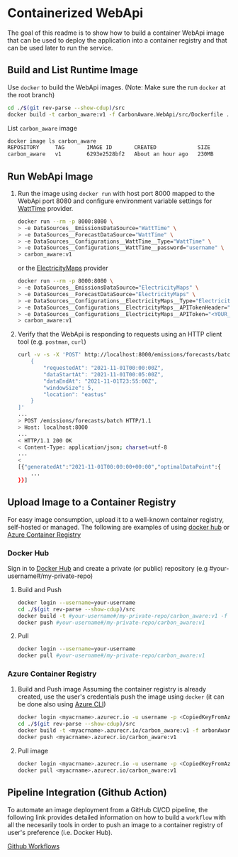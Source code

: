 # Containerized WebApi

The goal of this readme is to show how to build a container WebApi image that
can be used to deploy the application into a container registry and that can be
used later to run the service.

## Build and List Runtime Image

Use `docker` to build the WebApi images. (Note: Make sure the run `docker` at
the root branch)

```sh
cd ./$(git rev-parse --show-cdup)/src
docker build -t carbon_aware:v1 -f CarbonAware.WebApi/src/Dockerfile .
```

List `carbon_aware` image

```sh
docker image ls carbon_aware
REPOSITORY     TAG       IMAGE ID       CREATED             SIZE
carbon_aware   v1        6293e2528bf2   About an hour ago   230MB
```

## Run WebApi Image

1. Run the image using `docker run` with host port 8000 mapped to the WebApi
   port 8080 and configure environment variable settings for
   [WattTime](https://www.watttime.org) provider.

   ```sh
   docker run --rm -p 8000:8080 \
   > -e DataSources__EmissionsDataSource="WattTime" \
   > -e DataSources__ForecastDataSource="WattTime" \
   > -e DataSources__Configurations__WattTime__Type="WattTime" \
   > -e DataSources__Configurations__WattTime__password="username" \
   > carbon_aware:v1
   ```

   or the [ElectricityMaps](https://www.electricitymaps.com) provider

   ```sh
   docker run --rm -p 8000:8080 \
   > -e DataSources__EmissionsDataSource="ElectricityMaps" \
   > -e DataSources__ForecastDataSource="ElectricityMaps" \
   > -e DataSources__Configurations__ElectricityMaps__Type="ElectricityMaps" \
   > -e DataSources__Configurations__ElectricityMaps__APITokenHeader="auth-token" \
   > -e DataSources__Configurations__ElectricityMaps__APIToken="<YOUR_ELECTRICITYMAPS_TOKEN>" \
   > carbon_aware:v1
   ```

1. Verify that the WebApi is responding to requests using an HTTP client tool
   (e.g. `postman`, `curl`)

   ```sh
   curl -v -s -X 'POST' http://localhost:8000/emissions/forecasts/batch  -H 'accept: */*' -H 'Content-Type: application/json' -d '[
       {
           "requestedAt": "2021-11-01T00:00:00Z",
           "dataStartAt": "2021-11-01T00:05:00Z",
           "dataEndAt": "2021-11-01T23:55:00Z",
           "windowSize": 5,
           "location": "eastus"
       }
   ]'
   ...
   > POST /emissions/forecasts/batch HTTP/1.1
   > Host: localhost:8000
   ...
   < HTTP/1.1 200 OK
   < Content-Type: application/json; charset=utf-8
   ...
   <
   [{"generatedAt":"2021-11-01T00:00:00+00:00","optimalDataPoint":{
       ...
   }}]
   ```

## Upload Image to a Container Registry

For easy image consumption, upload it to a well-known container registry,
self-hosted or managed. The following are examples of using
[docker hub](https://hub.docker.com) or
[Azure Container Registry](https://docs.microsoft.com/en-us/azure/container-registry/container-registry-quickstart-task-cli)

### Docker Hub

Sign in to [Docker Hub](https://hub.docker.com) and create a private (or public)
repository (e.g \#your-username#/my-private-repo)

1. Build and Push

   ```sh
   docker login --username=your-username
   cd ./$(git rev-parse --show-cdup)/src
   docker build -t #your-username#/my-private-repo/carbon_aware:v1 -f CarbonAware.WebApi/src/Dockerfile .
   docker push #your-username#/my-private-repo/carbon_aware:v1
   ```

1. Pull

   ```sh
   docker login --username=your-username
   docker pull #your-username#/my-private-repo/carbon_aware:v1
   ```

### Azure Container Registry

1. Build and Push image Assuming the container registry is already created, use
   the user's credentials push the image using `docker` (it can be done also
   using
   [Azure CLI](https://docs.microsoft.com/en-us/azure/container-registry/container-registry-tutorial-quick-task))

   ```sh
   docker login <myacrname>.azurecr.io -u username -p <CopiedKeyFromAzurePortal>
   cd ./$(git rev-parse --show-cdup)/src
   docker build -t <myacrname>.azurecr.io/carbon_aware:v1 -f arbonAware.WebApi/src/Dockerfile .
   docker push <myacrname>.azurecr.io/carbon_aware:v1
   ```

1. Pull image

   ```sh
   docker login <myacrname>.azurecr.io -u username -p <CopiedKeyFromAzurePortal>
   docker pull <myacrname>.azurecr.io/carbon_aware:v1
   ```

## Pipeline Integration (Github Action)

To automate an image deployment from a GitHub CI/CD pipeline, the following link
provides detailed information on how to build a `workflow` with all the
necesarily tools in order to push an image to a container registry of user's
preference (i.e. Docker Hub).

[Github Workflows](https://docs.github.com/en/actions/publishing-packages/publishing-docker-images#publishing-images-to-docker-hub)
